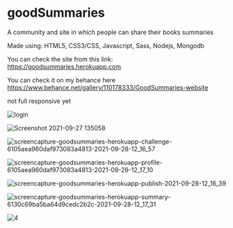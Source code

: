 # goodSummaries
A community and site in which people can share their books summaries

Made using:
HTML5, CSS3/CSS, Javascript, Sass, Nodejs, Mongodb

You can check the site from this link:
https://goodsummaries.herokuapp.com


You can check it on my behance here 
https://www.behance.net/gallery/110178333/GoodSummaries-website

 not full responsive yet 


![login](https://user-images.githubusercontent.com/65741884/135068570-2734aa44-32ab-4929-ae75-db3880a726c3.png)


![Screenshot 2021-09-27 135058](https://user-images.githubusercontent.com/65741884/135068935-3eb74464-62b0-4bc9-a02b-ce5da2166bb4.png)


![screencapture-goodsummaries-herokuapp-challenge-6105aea960daf973083a4813-2021-09-28-12_16_57](https://user-images.githubusercontent.com/65741884/135068891-6450ed22-47d5-4bdb-8aec-210b957a8dc7.png)


![screencapture-goodsummaries-herokuapp-profile-6105aea960daf973083a4813-2021-09-28-12_17_10](https://user-images.githubusercontent.com/65741884/135068898-e7d277b3-0349-4e57-bfd7-c07537b7826a.png)


![screencapture-goodsummaries-herokuapp-publish-2021-09-28-12_16_39](https://user-images.githubusercontent.com/65741884/135068914-65e29b20-645d-4d2a-9fee-28f388ad4c89.png)


![screencapture-goodsummaries-herokuapp-summary-6130c69ba5ba64d9cedc2b2c-2021-09-28-12_17_31](https://user-images.githubusercontent.com/65741884/135069111-05453313-cbae-41cd-86b5-58c542613bad.png)


![4](https://user-images.githubusercontent.com/65741884/135068927-88d86924-fba5-469a-ba32-812584d95f9a.png)


